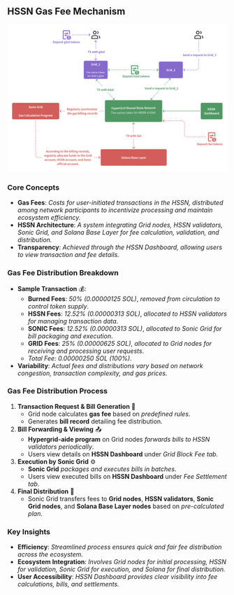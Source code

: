 ## HSSN Gas Fee Mechanism
![alt text](image-6.png)
### Core Concepts
- **Gas Fees**: *Costs for user-initiated transactions in the HSSN, distributed among network participants to incentivize processing and maintain ecosystem efficiency.*
- **HSSN Architecture**: *A system integrating Grid nodes, HSSN validators, Sonic Grid, and Solana Base Layer for fee calculation, validation, and distribution.*
- **Transparency**: *Achieved through the HSSN Dashboard, allowing users to view transaction and fee details.*

### Gas Fee Distribution Breakdown
- **Sample Transaction** 💰:
  - **Burned Fees**: *50% (0.00000125 SOL)*, *removed from circulation to control token supply*.
  - **HSSN Fees**: *12.52% (0.00000313 SOL)*, *allocated to HSSN validators for managing transaction data*.
  - **SONIC Fees**: *12.52% (0.00000313 SOL)*, *allocated to Sonic Grid for bill packaging and execution*.
  - **GRID Fees**: *25% (0.00000625 SOL)*, *allocated to Grid nodes for receiving and processing user requests*.
  - *Total Fee: 0.00000250 SOL (100%)*.
- **Variability**: *Actual fees and distributions vary based on network congestion, transaction complexity, and gas prices.*

### Gas Fee Distribution Process
1. **Transaction Request & Bill Generation** 📝
   - Grid node calculates **gas fee** based on *predefined rules*.
   - Generates **bill record** detailing fee distribution.
2. **Bill Forwarding & Viewing** 📤
   - **Hypergrid-aide program** on Grid nodes *forwards bills to HSSN validators periodically*.
   - Users view details on **HSSN Dashboard** under *Grid Block Fee tab*.
3. **Execution by Sonic Grid** ⚙️
   - **Sonic Grid** *packages and executes bills in batches*.
   - Users view executed bills on **HSSN Dashboard** under *Fee Settlement tab*.
4. **Final Distribution** 💸
   - Sonic Grid transfers fees to **Grid nodes**, **HSSN validators**, **Sonic Grid nodes**, and **Solana Base Layer nodes** based on *pre-calculated plan*.

### Key Insights
- **Efficiency**: *Streamlined process ensures quick and fair fee distribution across the ecosystem.*
- **Ecosystem Integration**: *Involves Grid nodes for initial processing, HSSN for validation, Sonic Grid for execution, and Solana for final distribution.*
- **User Accessibility**: *HSSN Dashboard provides clear visibility into fee calculations, bills, and settlements.*